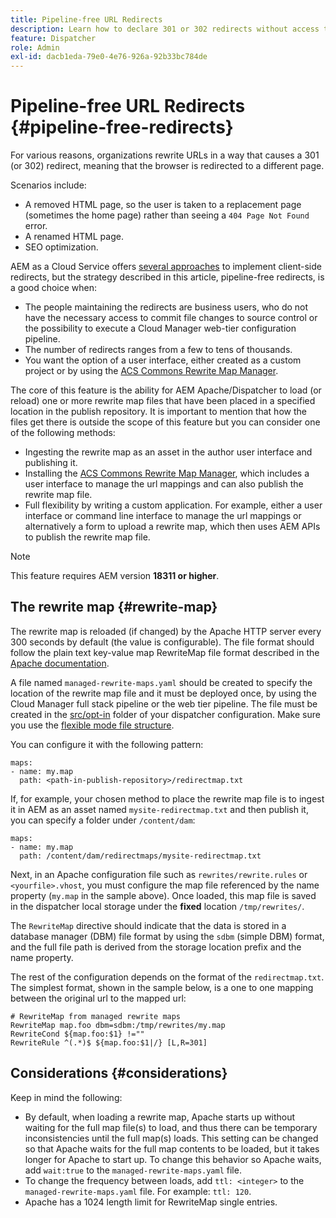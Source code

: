 ```yaml
---
title: Pipeline-free URL Redirects
description: Learn how to declare 301 or 302 redirects without access to Git or Cloud Manager pipelines.
feature: Dispatcher
role: Admin
exl-id: dacb1eda-79e0-4e76-926a-92b33bc784de
---
```

# Pipeline-free URL Redirects {#pipeline-free-redirects}

For various reasons, organizations rewrite URLs in a way that causes a 301 (or 302) redirect, meaning that the browser is redirected to a different page.

Scenarios include:

* A removed HTML page, so the user is taken to a replacement page (sometimes the home page) rather than seeing a `404 Page Not Found` error.
* A renamed HTML page.
* SEO optimization.

AEM as a Cloud Service offers [several approaches](https://experienceleague.adobe.com/en/docs/experience-manager-learn/foundation/administration/url-redirection) to implement client-side redirects, but the strategy described in this article, pipeline-free redirects, is a good choice when:

* The people maintaining the redirects are business users, who do not have the necessary access to commit file changes to source control or the possibility to execute a Cloud Manager web-tier configuration pipeline.
* The number of redirects ranges from a few to tens of thousands.
* You want the option of a user interface, either created as a custom project or by using the [ACS Commons Rewrite Map Manager](https://adobe-consulting-services.github.io/acs-aem-commons/features/redirect-map-manager/index.html).

The core of this feature is the ability for AEM Apache/Dispatcher to load (or reload) one or more rewrite map files that have been placed in a specified location in the publish repository. It is important to mention that how the files get there is outside the scope of this feature but you can consider one of the following methods:

* Ingesting the rewrite map as an asset in the author user interface and publishing it.
* Installing the [ACS Commons Rewrite Map Manager](https://adobe-consulting-services.github.io/acs-aem-commons/features/redirect-map-manager/index.html), which includes a user interface to manage the url mappings and can also publish the rewrite map file.
* Full flexibility by writing a custom application. For example, either a user interface or command line interface to manage the url mappings or alternatively a form to upload a rewrite map, which then uses AEM APIs to publish the rewrite map file.

>[!NOTE]
> This feature requires AEM version **18311 or higher**.

## The rewrite map {#rewrite-map}

The rewrite map is reloaded (if changed) by the Apache HTTP server every 300 seconds by default (the value is configurable). The file format should follow the plain text key-value map RewriteMap file format described in the [Apache documentation](https://httpd.apache.org/docs/2.4/rewrite/rewritemap.html#txt).

A file named `managed-rewrite-maps.yaml` should be created to specify the location of the rewrite map file and it must be deployed once, by using the Cloud Manager full stack pipeline or the web tier pipeline. The file must be created in the [src/opt-in](https://github.com/adobe/aem-project-archetype/tree/develop/src/main/archetype/dispatcher.cloud/src/opt-in) folder of your dispatcher configuration. Make sure you use the [flexible mode file structure](/help/implementing/dispatcher/validation-debug.md#flexible-mode-file-structure).

You can configure it with the following pattern:

```
maps:
- name: my.map
  path: <path-in-publish-repository>/redirectmap.txt

```

If, for example, your chosen method to place the rewrite map file is to ingest it in AEM as an asset named `mysite-redirectmap.txt` and then publish it, you can specify a folder under `/content/dam`:

```
maps:
- name: my.map
  path: /content/dam/redirectmaps/mysite-redirectmap.txt

```

Next, in an Apache configuration file such as `rewrites/rewrite.rules` or `<yourfile>.vhost`, you must configure the map file referenced by the name property (`my.map` in the sample above). Once loaded, this map file is saved in the dispatcher local storage under the **fixed** location `/tmp/rewrites/`.

The `RewriteMap` directive should indicate that the data is stored in a database manager (DBM) file format by using the `sdbm` (simple DBM) format, and the full file path is derived from the storage location prefix and the name property.

The rest of the configuration depends on the format of the `redirectmap.txt`. The simplest format, shown in the sample below, is a one to one mapping between the original url to the mapped url:

```
# RewriteMap from managed rewrite maps
RewriteMap map.foo dbm=sdbm:/tmp/rewrites/my.map
RewriteCond ${map.foo:$1} !=""
RewriteRule ^(.*)$ ${map.foo:$1|/} [L,R=301]

```


## Considerations {#considerations}

Keep in mind the following:
 
* By default, when loading a rewrite map, Apache starts up without waiting for the full map file(s) to load, and thus there can be temporary inconsistencies until the full map(s) loads. This setting can be changed so that Apache waits for the full map contents to be loaded, but it takes longer for Apache to start up. To change this behavior so Apache waits, add `wait:true` to the `managed-rewrite-maps.yaml` file.
* To change the frequency between loads, add `ttl: <integer>` to the `managed-rewrite-maps.yaml` file. For example: `ttl: 120`.
* Apache has a 1024 length limit for RewriteMap single entries.
